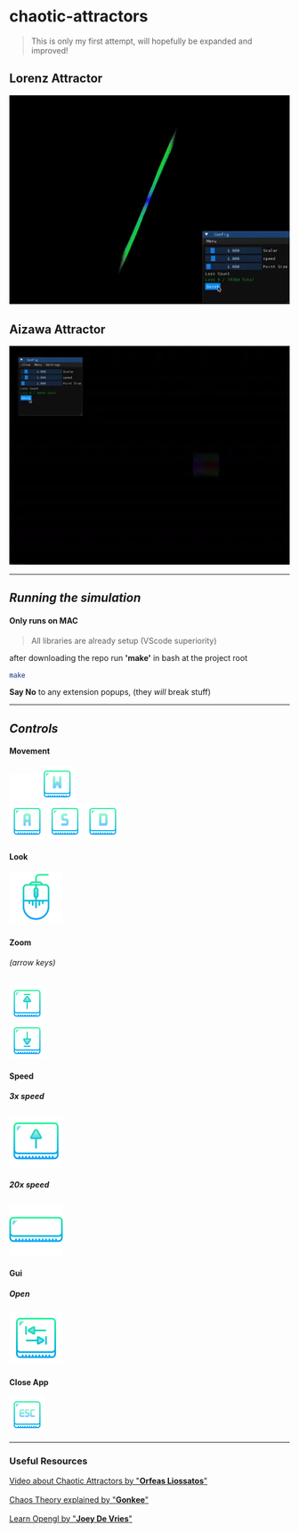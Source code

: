 # chaotic-attractors

> This is only my first attempt, will hopefully be expanded and improved!

## Lorenz Attractor

![Lorenz Attractor](./md/lorenz.webp)

## Aizawa Attractor

![Aizawa Attractor](./md/aizawa.webp)

---

## *Running the simulation*

#### **Only runs on MAC**

> All libraries are already setup (VScode superiority)

after downloading the repo run **'make'** in bash at the project root

``` bash
make
```

**Say No** to any extension popups, (they *will* break stuff) 

---

## *Controls*

#### Movement

<span>
    <span>
        <img src="./md/padding.png"/>
        <img src="./md/controles/w.png" alt="W key" />
    </span>
    <div>
        <img src="./md/controles/a.png" alt="A key" />
        <img src="./md/controles/s.png" alt="S key" />
        <img src="./md/controles/d.png" alt="D key" />
    </div>
<span>


#### Look

<img src="./md/controles/mouse.png" alt="use mouse">

<br/>


#### Zoom
###### (arrow keys)

<img src="./md/controles/arrowup.png" alt="use arrow up">
<br/>
<img src="./md/controles/arrowdown.png" alt="use arrow down">

<br/>


#### Speed

##### 3x speed

<img src="./md/controles/shift.png" alt="use shift">

##### 20x speed

<img src="./md/controles/space.png" alt="use space">

<br/>


#### Gui

##### Open

<img src="./md/controles/tab.png" alt="use tab">

<br/>


#### Close App

<img src="./md/controles/esc.png" alt="use esc">

---

### Useful Resources

<a href="https://www.youtube.com/watch?v=idpOunnpKTo" target="_blank">
    Video about Chaotic Attractors by "<b>Orfeas Liossatos</b>"
</a>

<br/>
<br/>

<a href="https://www.youtube.com/watch?v=uzJXeluCKMs" target="_blank">
    Chaos Theory explained by "<b>Gonkee</b>"
</a>

<br/>
<br/>

<a href="https://learnopengl.com/Introduction" target="_blank">
    Learn Opengl by "<b>Joey De Vries</b>"
</a>